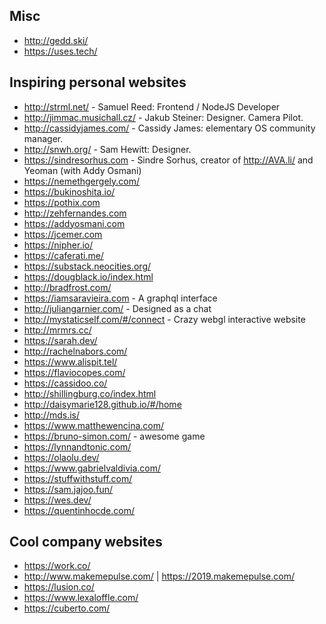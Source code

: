 ## Misc
- http://gedd.ski/
- https://uses.tech/

## Inspiring personal websites
- http://strml.net/ - Samuel Reed: Frontend / NodeJS Developer
- http://jimmac.musichall.cz/ - Jakub Steiner: Designer. Camera Pilot.
- http://cassidyjames.com/ - Cassidy James: elementary OS community manager.
- http://snwh.org/ - Sam Hewitt: Designer.
- https://sindresorhus.com - Sindre Sorhus, creator of http://AVA.li/ and Yeoman (with Addy Osmani)
- https://nemethgergely.com/
- https://bukinoshita.io/
- https://pothix.com
- http://zehfernandes.com
- https://addyosmani.com
- https://jcemer.com
- https://nipher.io/
- https://caferati.me/
- https://substack.neocities.org/
- https://dougblack.io/index.html
- http://bradfrost.com/
- https://iamsaravieira.com - A graphql interface
- http://juliangarnier.com/ - Designed as a chat
- http://mystaticself.com/#/connect - Crazy webgl interactive website
- http://mrmrs.cc/
- https://sarah.dev/
- http://rachelnabors.com/
- https://www.alispit.tel/
- https://flaviocopes.com/
- https://cassidoo.co/
- http://shillingburg.co/index.html
- http://daisymarie128.github.io/#/home
- http://mds.is/
- https://www.matthewencina.com/
- https://bruno-simon.com/ - awesome game
- https://lynnandtonic.com/ 
- https://olaolu.dev/
- https://www.gabrielvaldivia.com/
- https://stuffwithstuff.com/
- https://sam.jajoo.fun/
- https://wes.dev/
- https://quentinhocde.com/
 
## Cool company websites
- https://work.co/
- http://www.makemepulse.com/ | https://2019.makemepulse.com/
- https://lusion.co/
- https://www.lexaloffle.com/
- https://cuberto.com/ 
